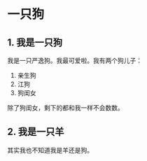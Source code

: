 一只狗
======

## 1. 我是一只狗

我是一只严逸狗。我最可爱啦。我有两个狗儿子：

  1. 亲生狗
  2. 江狗
  3. 狗闺女

除了狗闺女，剩下的都和我一样不会数数。

## 2. 我是一只羊

其实我也不知道我是羊还是狗。
